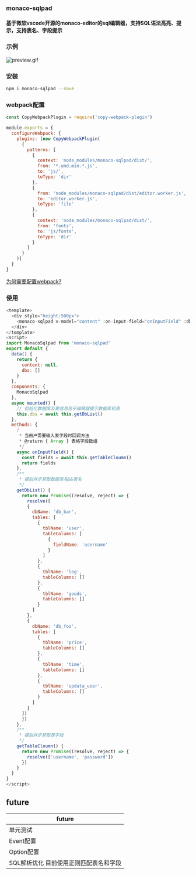 ### monaco-sqlpad
#### 基于微软vscode开源的monaco-editor的sql编辑器，支持SQL语法高亮、提示，支持表名、字段提示
### 示例
![preview.gif](https://upload-images.jianshu.io/upload_images/11287122-31aabe9832be213f.gif?imageMogr2/auto-orient/strip)

### 安装
```bash
npm i monaco-sqlpad --save
```

### webpack配置
```javascript
const CopyWebpackPlugin = require('copy-webpack-plugin')

module.exports = {
  configureWebpack: {
    plugins: [new CopyWebpackPlugin(
      {
        patterns: [
          {
            context: 'node_modules/monaco-sqlpad/dist/',
            from: '*.umd.min.*.js',
            to: 'js/',
            toType: 'dir'
          },
          {
            from: 'node_modules/monaco-sqlpad/dist/editor.worker.js',
            to: 'editor.worker.js',
            toType: 'file'
          },
          {
            context: 'node_modules/monaco-sqlpad/dist/',
            from: 'fonts',
            to: 'js/fonts',
            toType: 'dir'
          }
        ]
      }
    )]
  }
}
```

[为何需要配置webpack?](https://www.jianshu.com/writer#/notebooks/23626922/notes/71015980/preview)

### 使用
```javascript
<template>
  <div style="height:500px">
    <monaco-sqlpad v-model="content" :on-input-field="onInputField" :dbs="dbs" :width="500" :height="500" />
  </div>
</template>
<script>
import MonacoSqlpad from 'monaco-sqlpad'
export default {
  data() {
    return {
      content: null,
      dbs: []
    }
  },
  components: {
    MonacoSqlpad
  },
  async mounted() {
    // 初始化数据库及表信息用于编辑器提示数据库和表
    this.dbs = await this.getDbList()
  },
  methods: {
    /
     * 当用户需要输入表字段时回调方法
     * @return { Array } 表格字段数组
     */
    async onInputField() {
      const fields = await this.getTableCloumn()
      return fields
    },
    /**
     * 模拟异步获取数据库名&&表名
     */
    getDbList() {
      return new Promise((resolve, reject) => {
        resolve([
        {
          dbName: 'db_bar',
          tables: [
            {
              tblName: 'user',
              tableColumns: [
                {
                  fieldName: 'username'
                }
              ]
            },
            {
              tblName: 'log',
              tableColumns: []
            },
            {
              tblName: 'goods',
              tableColumns: []
            }
          ]
        },
        {
          dbName: 'db_foo',
          tables: [
            {
              tblName: 'price',
              tableColumns: []
            },
            {
              tblName: 'time',
              tableColumns: []
            },
            {
              tblName: 'updata_user',
              tableColumns: []
            }
          ]
        }
      ])
      })
    },
    /**
     * 模拟异步获取表字段
     */
    getTableCloumn() {
      return new Promise((resolve, reject) => {
        resolve(['username', 'password'])
      })
    }
  }
}
</script>

```

## future

future |
---------|
 单元测试 |
 Event配置 |
 Option配置 |
 SQL解析优化 目前使用正则匹配表名和字段|